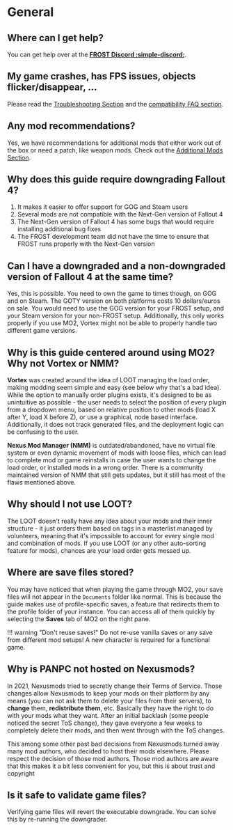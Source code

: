 # General

## Where can I get help?

You can get help over at the [**FROST Discord :simple-discord:**](https://discord.com/invite/BaKsm7Fn4A).

## My game crashes, has FPS issues, objects flicker/disappear, ...

Please read the [Troubleshooting Section](../../guide/troubleshooting) and the [compatibility FAQ section](../faq-compatibility).

## Any mod recommendations?

Yes, we have recommendations for additional mods that either work out of the box or need a patch, like weapon mods.
Check out the [Additional Mods Section](../../additional-mods).

## Why does this guide require downgrading Fallout 4?

1. It makes it easier to offer support for GOG and Steam users
2. Several mods are not compatible with the Next-Gen version of Fallout 4
3. The Next-Gen version of Fallout 4 has some bugs that would require installing additional bug fixes
4. The FROST development team did not have the time to ensure that FROST runs properly with the Next-Gen version

## Can I have a downgraded and a non-downgraded version of Fallout 4 at the same time?

Yes, this is possible. You need to own the game to times though, on GOG and on Steam.
The GOTY version on both platforms costs 10 dollars/euros on sale.
You would need to use the GOG version for your FROST setup, and your Steam version for your non-FROST setup.
Additionally, this only works properly if you use MO2, Vortex might not be able to properly handle two different game versions.


## Why is this guide centered around using MO2? Why not Vortex or NMM?

**Vortex** was created around the idea of LOOT managing the load order, making modding seem simple and easy (see below why that's a bad idea).
While the option to manually order plugins exists, it's designed to be as unintuitive as possible - the user needs to select the position of every plugin from a dropdown menu, based on relative position to other mods (load X after Y, load X before Z), or use a graphical, node based interface.
Additionally, it does not track generated files, and the deployment logic can be confusing to the user. 

**Nexus Mod Manager (NMM)** is outdated/abandoned, have no virtual file system or even dynamic movement of mods with loose files, which can lead to complete mod or game reinstalls in case the user wants to change the load order, or installed mods in a wrong order. There is a community maintained version of NMM that still gets updates, but it still has most of the flaws mentioned above.

## Why should I not use LOOT?

The LOOT doesn't really have any idea about your mods and their inner structure - it just orders them based on tags in a masterlist managed by volunteers, meaning that it's impossible to account for every single mod and combination of mods. If you use LOOT (or any other auto-sorting feature for mods), chances are your load order gets messed up.

## Where are save files stored?

You may have noticed that when playing the game through MO2, your save files will not appear in the `Documents` folder like normal. This is because the guide makes use of profile-specific saves, a feature that redirects them to the profile folder of your instance. You can access all of them quickly by selecting the **Saves** tab of MO2 on the right pane. 

!!! warning "Don't reuse saves!"
    Do not re-use vanilla saves or any save from different mod setups! A new character is required for a functional game.

## Why is PANPC not hosted on Nexusmods?

In 2021, Nexusmods tried to secretly change their Terms of Service. Those changes allow Nexusmods to keep your mods on their platform by any means (you can not ask them to delete your files from their servers), to **change** them, **redistribute them**, etc. Basically they have the right to do with your mods what they want. 
After an initial backlash (some people noticed the secret ToS change), they gave everyone a few weeks to completely delete their mods, and then went through with the ToS changes.

This among some other past bad decisions from Nexusmods turned away many mod authors, who decided to host their mods elsewhere. Please respect the decision of those mod authors. Those mod authors are aware that this makes it a bit less convenient for you, but this is about trust and copyright


## Is it safe to validate game files?

Verifying game files will revert the executable downgrade. You can solve this by re-running the downgrader.

